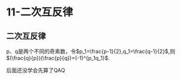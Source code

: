 # 11-二次互反律

## 二次互反律

p、q是两个不同的奇素数，令$p_1=\frac{p-1}{2},q_1=\frac{q-1}{2}$,则$(\frac{q}{p})(\frac{p}{q})=(-1)^{p_1q_1}$.



后面还没学会先算了QAQ

